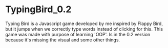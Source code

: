 # TypingBird_0.2
Typing Bird is a Javascript game developed by me inspired by Flappy Bird, but it jumps when we correctly type words instead of clicking for this.
This game was made with purpose of learning 'OOP'. Is in the 0.2 version because it's missing the visual and some other things.
